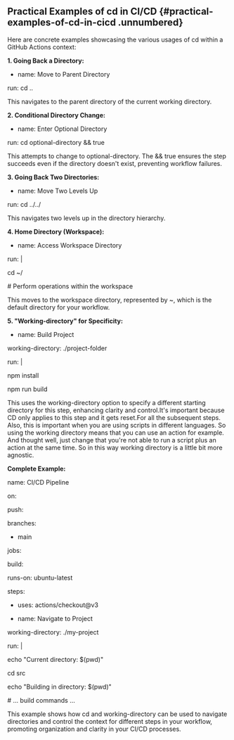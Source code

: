 ﻿## **Practical Examples of cd in CI/CD** {#practical-examples-of-cd-in-cicd .unnumbered}

Here are concrete examples showcasing the various usages of cd within a GitHub Actions context:

**1. Going Back a Directory:**

- name: Move to Parent Directory

run: cd ..

This navigates to the parent directory of the current working directory.

**2. Conditional Directory Change:**

- name: Enter Optional Directory

run: cd optional-directory && true

This attempts to change to optional-directory. The && true ensures the step succeeds even if the directory doesn\'t exist, preventing workflow failures.

**3. Going Back Two Directories:**

- name: Move Two Levels Up

run: cd ../../

This navigates two levels up in the directory hierarchy.

**4. Home Directory (Workspace):**

- name: Access Workspace Directory

run: \|

cd \~/

\# Perform operations within the workspace

This moves to the workspace directory, represented by \~, which is the default directory for your workflow.

**5. \"Working-directory\" for Specificity:**

- name: Build Project

working-directory: ./project-folder

run: \|

npm install

npm run build

This uses the working-directory option to specify a different starting directory for this step, enhancing clarity and control.It\'s important because CD only applies to this step and it gets reset.For all the subsequent steps. Also, this is important when you are using scripts in different languages. So using the working directory means that you can use an action for example. And thought well, just change that you\'re not able to run a script plus an action at the same time. So in this way working directory is a little bit more agnostic.

**Complete Example:**

name: CI/CD Pipeline

on:

push:

branches:

- main

jobs:

build:

runs-on: ubuntu-latest

steps:

- uses: actions/checkout@v3

- name: Navigate to Project

working-directory: ./my-project

run: \|

echo \"Current directory: \$(pwd)\"

cd src

echo \"Building in directory: \$(pwd)\"

\# \... build commands \...

This example shows how cd and working-directory can be used to navigate directories and control the context for different steps in your workflow, promoting organization and clarity in your CI/CD processes.
